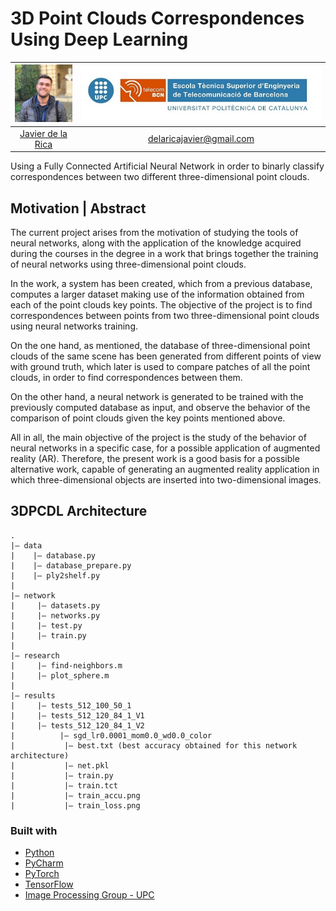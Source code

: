 # 3D Point Clouds Correspondences Using Deep Learning 

| <img src="/images/img.jpeg" width="120"> | ![Logo](/images/upc_etsetb.jpg) |
| :---: | :---: |
| [Javier de la Rica](https://github.com/jdelarica) | delaricajavier@gmail.com |
 
Using a Fully Connected Artificial Neural Network in order to binarly classify correspondences between two different three-dimensional point clouds.
  
## Motivation | Abstract
  <p>The current project arises from the motivation of studying the tools of neural networks, along with the application of the knowledge acquired during the courses in the degree in a work that brings together the training of neural networks using three-dimensional point clouds.

In the work, a system has been created, which from a previous database, computes a larger dataset making use of the information obtained from each of the point clouds key points. The objective of the project is to find correspondences between points from two three-dimensional point clouds using neural networks training.

On the one hand, as mentioned, the database of three-dimensional point clouds of the same scene has been generated from different points of view with ground truth, which later is used to compare patches of all the point clouds, in order to find correspondences between them.

On the other hand, a neural network is generated to be trained with the previously computed database as input, and observe the behavior of the comparison of point clouds given the key points mentioned above.

All in all, the main objective of the project is the study of the behavior of neural networks in a specific case, for a possible application of augmented reality (AR). Therefore, the present work is a good basis for a possible alternative work, capable of generating an augmented reality application in which three-dimensional objects are inserted into two-dimensional images.


## 3DPCDL Architecture
```
.
|— data
|    |— database.py
|    |— database_prepare.py
|    |— ply2shelf.py
|
|— network
|     |— datasets.py
|     |— networks.py
|     |— test.py
|     |— train.py
|
|— research
|     |— find-neighbors.m
|     |— plot_sphere.m
|
|— results
|     |— tests_512_100_50_1
|     |— tests_512_120_84_1_V1
|     |— tests_512_120_84_1_V2
|     	   |— sgd_lr0.0001_mom0.0_wd0.0_color 
|     		|— best.txt (best accuracy obtained for this network architecture)
|     		|— net.pkl
|     		|— train.py
|     		|— train.tct
|     		|— train_accu.png
|     		|— train_loss.png
```
### Built with
* [Python](https://www.python.org/) <br>
* [PyCharm](https://www.jetbrains.com/pycharm/)<br>
* [PyTorch](https://pytorch.org/)<br>
* [TensorFlow](https://www.tensorflow.org/)<br>
* [Image Processing Group - UPC](https://imatge.upc.edu/web/)
